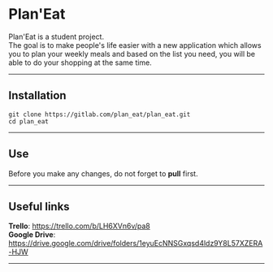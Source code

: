 # Plan'Eat

Plan'Eat is a student project.  
The goal is to make people's life easier with a new application which allows you to plan your weekly meals and based on the list you need, you will be able to do your shopping at the same time.

___
## Installation

```
git clone https://gitlab.com/plan_eat/plan_eat.git
cd plan_eat
```
___
## Use

Before you make any changes, do not forget to **pull** first.

___
## Useful links

**Trello**: https://trello.com/b/LH6XVn6v/pa8  
**Google Drive**: https://drive.google.com/drive/folders/1eyuEcNNSGxqsd4ldz9Y8L57XZERA-HJW

___


